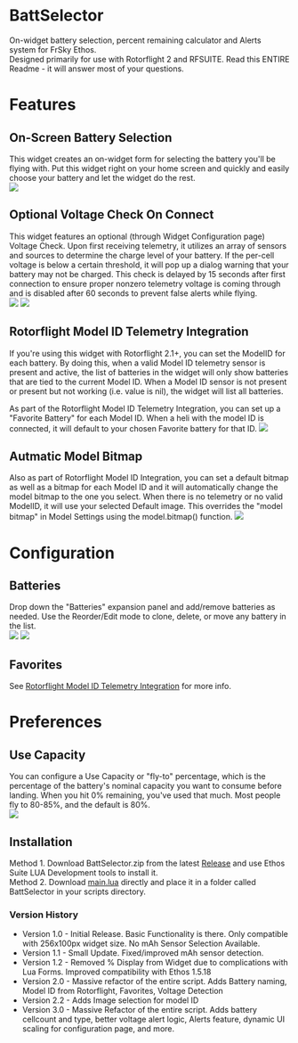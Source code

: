 # BattSelector
On-widget battery selection, percent remaining calculator and Alerts system for FrSky Ethos.<br>
Designed primarily for use with Rotorflight 2 and RFSUITE.  Read this ENTIRE Readme - it will answer most of your questions.

# Features
## On-Screen Battery Selection
This widget creates an on-widget form for selecting the battery you'll be flying with.  Put this widget right on your home screen and quickly and easily choose your battery and let the widget do the rest.<br>
![](https://github.com/BladeScraper-Designs/Ethos_BattSelector/blob/alerts-panel/img/Selector.png?raw=true)

## Optional Voltage Check On Connect
This widget features an optional (through Widget Configuration page) Voltage Check.  Upon first receiving telemetry, it utilizes an array of sensors and sources to determine the charge level of your battery.  If the per-cell voltage is below a certain threshold, it will pop up a dialog warning that your battery may not be charged.  This check is delayed by 15 seconds after first connection to ensure proper 
nonzero telemetry voltage is coming through and is disabled after 60 seconds to prevent false alerts while flying.<br>
![](https://github.com/BladeScraper-Designs/Ethos_BattSelector/blob/alerts-panel/img/Prefs.png?raw=true)
![](https://github.com/BladeScraper-Designs/Ethos_BattSelector/blob/alerts-panel/img/VoltageWarning.png?raw=true)

## Rotorflight Model ID Telemetry Integration
If you're using this widget with Rotorflight 2.1+, you can set the ModelID for each battery.  By doing this, when a valid Model ID telemetry sensor is present and active, the list of batteries in the widget will only show batteries that are tied to the current Model ID.  When a Model ID sensor is not present or present but not working (i.e. value is nil), the widget will list all batteries.<br>

As part of the Rotorflight Model ID Telemetry Integration, you can set up a "Favorite Battery" for each Model ID.  When a heli with the model ID is connected, it will default to your chosen Favorite battery for that ID.
![](https://github.com/BladeScraper-Designs/Ethos_BattSelector/blob/alerts-panel/img/Favorites.png?raw=true)

## Autmatic Model Bitmap
Also as part of Rotorflight Model ID Integration, you can set a default bitmap as well as a bitmap for each Model ID and it will automatically change the model bitmap to the one you select.  When there is no telemetry or no valid ModelID, it will use your selected Default image.  This overrides the "model bitmap" in Model Settings using the model.bitmap() function.
![](https://github.com/BladeScraper-Designs/Ethos_BattSelector/blob/alerts-panel/img/Images.png?raw=true)

# Configuration
## Batteries
Drop down the "Batteries" expansion panel and add/remove batteries as needed.  Use the Reorder/Edit mode to clone, delete, or move any battery in the list.<br>
![](https://github.com/BladeScraper-Designs/Ethos_BattSelector/blob/alerts-panel/img/Batteries.png?raw=true)
![](https://github.com/BladeScraper-Designs/Ethos_BattSelector/blob/alerts-panel/img/Batteries_Reorder.png?raw=true)

## Favorites
See [Rotorflight Model ID Telemetry Integration](#rotorflight-model-id-telemetry-integration) for more info.<br>

# Preferences
## Use Capacity
You can configure a Use Capacity or "fly-to" percentage, which is the percentage of the battery's nominal capacity you want to consume before landing.  When you hit 0% remaining, you've used that much.  Most people fly to 80-85%, and the default is 80%.<br>
![](https://github.com/BladeScraper-Designs/Ethos_BattSelector/blob/main/img/Configure_Preferences.png?raw=true)

## Installation
Method 1. Download BattSelector.zip from the latest [Release](https://github.com/BladeScraper-Designs/Ethos_BattSelector/releases) and use Ethos Suite LUA Development tools to install it.<br>
Method 2. Download [main.lua](https://github.com/BladeScraper-Designs/Ethos_BattSelector/blob/main/scripts/BattSelector/main.lua) directly and place it in a folder called BattSelector in your scripts directory. 


### Version History
  - Version 1.0 - Initial Release.  Basic Functionality is there.  Only compatible with 256x100px widget size.  No mAh Sensor Selection Available.
  - Version 1.1 - Small Update.  Fixed/improved mAh sensor detection.
  - Version 1.2 - Removed % Display from Widget due to complications with Lua Forms.  Improved compatibility with Ethos 1.5.18
  - Version 2.0 - Massive refactor of the entire script.  Adds Battery naming, Model ID from Rotorflight, Favorites, Voltage Detection
  - Version 2.2 - Adds Image selection for model ID
  - Version 3.0 - Massive Refactor of the entire script.  Adds battery cellcount and type, better voltage alert logic, Alerts feature, dynamic UI scaling for configuration page, and more.
